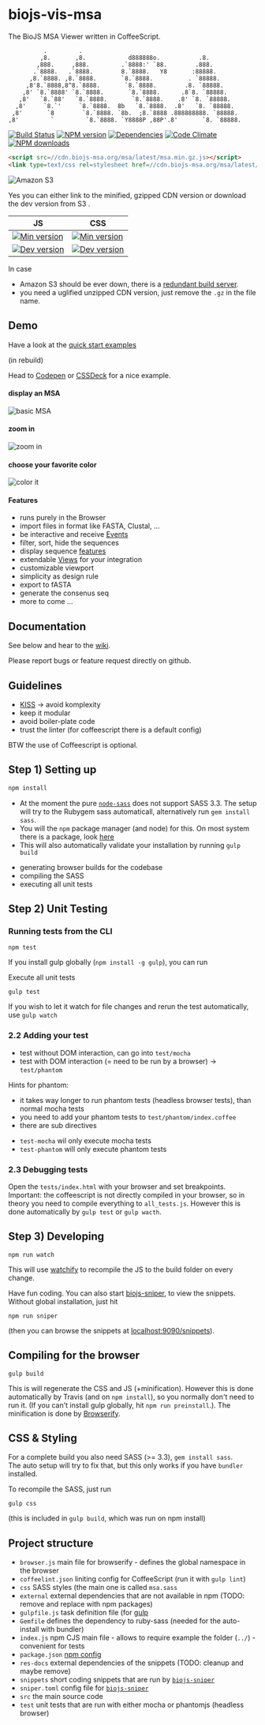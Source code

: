 biojs-vis-msa
==========

The BioJS MSA Viewer written in CoffeeScript. 

```
          .         .                                              
         ,8.       ,8.            d888888o.           .8.          
        ,888.     ,888.         .`8888:' `88.        .888.         
       .`8888.   .`8888.        8.`8888.   Y8       :88888.        
      ,8.`8888. ,8.`8888.       `8.`8888.          . `88888.       
     ,8'8.`8888,8^8.`8888.       `8.`8888.        .8. `88888.      
    ,8' `8.`8888' `8.`8888.       `8.`8888.      .8`8. `88888.     
   ,8'   `8.`88'   `8.`8888.       `8.`8888.    .8' `8. `88888.    
  ,8'     `8.`'     `8.`8888.  8b   `8.`8888.  .8'   `8. `88888.   
 ,8'       `8        `8.`8888. `8b.  ;8.`8888 .888888888. `88888.  
,8'         `         `8.`8888. `Y8888P ,88P'.8'       `8. `88888.
```

[![Build Status](https://travis-ci.org/greenify/biojs-vis-msa.svg?branch=master)](https://travis-ci.org/greenify/biojs-vis-msa)
[![NPM version](http://img.shields.io/npm/v/biojs-vis-msa.svg)](https://www.npmjs.org/package/biojs-vis-msa)
[![Dependencies](https://david-dm.org/greenify/biojs-vis-msa.png)](https://david-dm.org/greenify/biojs-vis-msa)
[![Code Climate](https://codeclimate.com/github/greenify/biojs-vis-msa/badges/gpa.svg)](https://codeclimate.com/github/greenify/biojs-vis-msa)
[![NPM downloads](http://img.shields.io/npm/dm/biojs-vis-msa.svg)](https://www.npmjs.org/package/biojs-vis-msa)


```html
<script src=//cdn.biojs-msa.org/msa/latest/msa.min.gz.js></script>
<link type=text/css rel=stylesheet href=//cdn.biojs-msa.org/msa/latest/msa.min.gz.css />
```

![Amazon S3](https://upload.wikimedia.org/wikipedia/commons/thumb/1/1d/AmazonWebservices_Logo.svg/500px-AmazonWebservices_Logo.svg.png)

Yes you can either link to the minified, gzipped CDN version or download the dev version from S3 .

JS  | CSS
------------- | -------------
[![Min version](http://img.shields.io/badge/prod-26kB-blue.svg)](https://cdn.biojs-msa.org/msa/latest/msa.min.gz.js)  | [![Min version](http://img.shields.io/badge/prod-2kB-blue.svg)](https://cdn.biojs-msa.org/msa/latest/msa.min.gz.css)
[![Dev version](http://img.shields.io/badge/dev-latest-yellow.svg)](https://s3-eu-west-1.amazonaws.com/biojs/msa/latest/msa.js) | [![Dev version](http://img.shields.io/badge/dev-latest-yellow.svg)](https://s3-eu-west-1.amazonaws.com/biojs/msa/latest/msa.css)



In case
* Amazon S3 should be ever down, there is a [redundant build server](https://drone.io/github.com/greenify/biojs-vis-msa/files). 
* you need a uglified unzipped CDN version, just remove the `.gz` in the file name.

Demo
-----

Have a look at the [quick start examples](https://dev.biojs-msa.org/v1)

(in rebuild)

Head to [Codepen](http://codepen.io/greenify/pen/ALFjq) or [CSSDeck](http://cssdeck.com/labs/swxfsfhe) for a nice example.


#### display an MSA

![basic MSA](http://i.imgur.com/39rIcR1l.jpg)

#### zoom in

![zoom in](http://i.imgur.com/tw8AueLl.jpg)

#### choose your favorite color

![color it](http://i.imgur.com/CIUP5lNl.jpg)


####  Features
* runs purely in the Browser
* import files in format like FASTA, Clustal, ...
* be interactive and receive [Events](https://github.com/greenify/biojs-vis-msa/wiki/Events)
* filter, sort, hide the sequences
* display sequence [features](https://github.com/greenify/biojs-vis-easy_features/) 
* extendable [Views](https://github.com/greenify/biojs-vis-msa/wiki/Views) for your integration
* customizable viewport
* simplicity as design rule
* export to fASTA
* generate the consenus seq
* more to come ...


Documentation
-------------

See below and hear to the [wiki](https://github.com/greenify/biojs-vis-msa/wiki/).

Please report bugs or feature request directly on github.

Guidelines
-----------

* [KISS](http://en.wikipedia.org/wiki/KISS_principle) -> avoid komplexity
* keep it modular
* avoid boiler-plate code
* trust the linter (for coffeescript there is a default config)

BTW the use of Coffeescript is optional.


Step 1) Setting up
-----------------

```bash
npm install
```

* At the moment the pure [`node-sass`](https://www.npmjs.org/package/node-sass) does not
support SASS 3.3. The setup will try to the Rubygem sass automaticall, alternatively run `gem install sass`.
* You will the `npm` package manager (and node) for this. On most system there is a package, look [here](http://nodejs.org/download/)
* This will also automatically validate your installation by running `gulp build`
 - generating browser builds for the codebase
 - compiling the SASS
 - executing all unit tests 

Step 2) Unit Testing
-------------------------

### Running tests from the CLI


```
npm test
```


If you install gulp globally (`npm install -g gulp`), you can run 

Execute all unit tests
```
gulp test
```

If you wish to let it watch for file changes and rerun the test automatically, use `gulp watch`

### 2.2 Adding your test

* test without DOM interaction, can go into `test/mocha`
* test with DOM interaction (= need to be run by a browser) -> `test/phantom`

Hints for phantom:

* it takes way longer to run phantom tests (headless browser tests), than normal mocha tests
* you need to add your phantom tests to `test/phantom/index.coffee`
* there are sub directives
 - `test-mocha` wil only execute mocha tests
 - `test-phantom` will only execute phantom tests

### 2.3 Debugging tests

Open the `tests/index.html` with your browser and set breakpoints.
Important: the coffeescript is not directly compiled in your browser, so in theory you need to compile everything to `all_tests.js`.
However this is done automatically by `gulp test` or `gulp wacth`.


Step 3) Developing
------------------

```
npm run watch
```

This will use [watchify](https://github.com/substack/watchify) to recompile the JS to the build folder on every change.

Have fun coding.
You can also start [biojs-sniper](https://github.com/greenify/biojs-sniper), to view the snippets. Without global installation, just hit 

```
npm run sniper
```

(then you can browse the snippets at [localhost:9090/snippets](http:localhost:9090/snippets)).


Compiling for the browser
--------------------------------

```
gulp build
```

This is will regenerate the CSS and JS (+minification).
However this is done automatically by Travis (and on `npm install`), so you normally don't need to run it.
(If you can't install gulp globally, hit `npm run preinstall`.).
The minification is done by [Browserify](http://browserify.org/).

CSS & Styling
---------

For a complete build you also need SASS (>= 3.3), `gem install sass`.  
The auto setup will try to fix that, but this only works if you have `bundler` installed.

To recompile the SASS, just run
```
gulp css
```
(this is included in `gulp build`, which was run on npm install)

Project structure
------------------

* `browser.js` main file for browserify - defines the global namespace in the browser
* `coffeelint.json` liniting config for CoffeeScript (run it with `gulp lint`)
* `css` SASS styles (the main one is called `msa.sass`
* `external` external dependencies that are not available in npm (TODO: remove and replace with npm packages)
* `gulpfile.js` task definition file (for [gulp](http://gulpjs.com/])
* `Gemfile` defines the dependency to ruby-sass (needed for the auto-install with bundler)
* `index.js` npm CJS main file - allows to require example the folder (`../`) - convenient for tests
* `package.json` [npm config](https://www.npmjs.org/doc/files/package.json.html)
* `res-docs` external dependencies of the snippets (TODO: cleanup and maybe remove)
* `snippets` short coding snippets that are run by [`biojs-sniper`](https://github.com/greenify/biojs-sniper)
* `sniper.toml` config file for [`biojs-sniper`](https://github.com/greenify/biojs-sniper)
* `src` the main source code
* `test` unit tests that are run with either mocha or phantomjs (headless browser)

